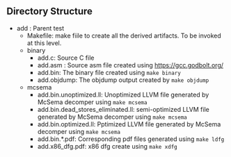 ## Directory Structure
 - add : Parent test
   - Makefile: make fiile to create all the derived artifacts. To be invoked at this level.
   - binary
     - add.c:  Source C file
     - add.asm : Source asm file created using https://gcc.godbolt.org/ 
     - add.bin: The binary file created using `make binary` 
     - add.objdump: The objdump output created by `make objdump`
   - mcsema
     - add.bin.unoptimized.ll: Unoptimized LLVM file generated by McSema decomper using `make mcsema`
     - add.bin.dead_stores_eliminated.ll: semi-optimized LLVM file generated by McSema decomper using `make mcsema`
     - add.bin.optimized.ll: Pptimized LLVM file generated by McSema decomper using `make mcsema`
     - add.bin.\*.pdf: Corresponding pdf files generated using `make ldfg`
     - add.x86_dfg.pdf: x86 dfg create using `make xdfg`
